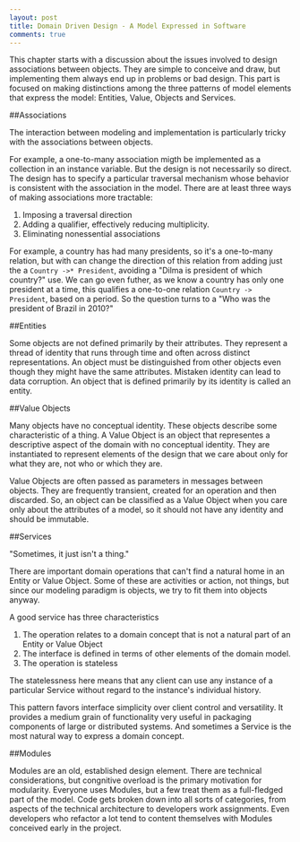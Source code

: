 ```yaml
---
layout: post
title: Domain Driven Design - A Model Expressed in Software
comments: true
---
```


This chapter starts with a discussion about the issues involved to design associations between objects. They are simple to conceive and draw, but implementing them always end up in problems or bad design. This part is focused on making distinctions among the three patterns of model elements that express the model: Entities, Value, Objects and Services.

##Associations

The interaction between modeling and implementation is particularly tricky with the associations between objects.

For example, a one-to-many association migth be implemented as a collection in an instance variable. But the design is not necessarily so direct. The design has to specify a particular traversal mechanism whose behavior is consistent with the association in the model. There are at least three ways of making associations more tractable:

1. Imposing a traversal direction
2. Adding a qualifier, effectively reducing multiplicity.
3. Eliminating nonessential associations

For example, a country has had many presidents, so it's a one-to-many relation, but with can change the direction of this relation from adding just the a `Country ->* President`, avoiding a "Dilma is president of which country?" use. We can go even futher, as we know a country has only one president at a time, this qualifies a one-to-one relation `Country -> President`, based on a period. So the question turns to a "Who was the president of Brazil in 2010?"

##Entities


Some objects are not defined primarily by their attributes. They represent a thread of identity that runs through time and often across distinct representations. An object must be distinguished from other objects even though they might have the same attributes. Mistaken identity can lead to data corruption. An object that is defined primarily by its identity is called an entity.

##Value Objects

Many objects have no conceptual identity. These objects describe some characteristic of a thing. A Value Object is an object that representes a descriptive aspect of the domain with no conceptual identity. They are instantiated to represent elements of the design that we care about only for what they are, not who or which they are.

Value Objects are often passed as parameters in messages between objects. They are frequently transient, created for an operation and then discarded. So, an object can be classified as a Value Object when you care only about the attributes of a model, so it should not have any identity and should be immutable.

##Services

"Sometimes, it just isn't a thing."

There are important domain operations that can't find a natural home in an Entity or Value Object. Some of these are activities or action, not things, but since our modeling paradigm is objects, we try to fit them into objects anyway.

A good service has three characteristics

1. The operation relates to a domain concept that is not a natural part of an Entity or Value Object
2. The interface is defined in terms of other elements of the domain model.
3. The operation is stateless

The statelessness here means that any client can use any instance of a particular Service without regard to the instance's individual history.

This pattern favors interface simplicity over client control and versatility. It provides a medium grain of functionality very useful in packaging components of large or distributed systems. And sometimes a Service is the most natural way to express a domain concept.

##Modules

Modules are an old, established design element. There are technical considerations, but congnitive overload is the primary motivation for modularity. Everyone uses Modules, but a few treat them as a full-fledged part of the model. Code gets broken down into all sorts of categories, from aspects of the technical architecture to developers work assignments. Even developers who refactor a lot tend to content themselves with Modules conceived early in the project.
